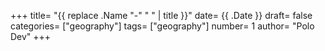+++
title= "{{ replace .Name "-" " " | title }}"
date= {{ .Date }}
draft= false
categories= ["geography"]
tags= ["geography"]
number= 1
author= "Polo Dev"
+++

